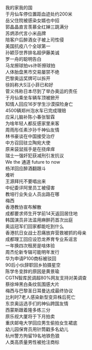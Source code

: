 我的家我的国  
于月仙车停位置距血迹处约200米  
岳父住院被感染女婿也中招  
郭晶晶直言羡慕全红婵三跳满分  
苏炳添代言小米品牌  
陪客户后醉酒女子被上司性侵  
美国抗疫八个全球第一  
孙颖莎世界排名超伊藤美诚  
罗一舟的聪明告白  
马龙擦球拍vs许昕擦球拍  
人体胎盘黑市交易屡禁不绝  
巴黎奥运奖牌可以拆开  
徐妈称大S汪小菲已和好  
菅义伟称日本尽到了举办奥运的责任  
于月仙乘坐车辆车顶被掀开  
知情人回应16岁学生沙漠探险身亡  
4500辆郑州泡水车已完成理赔  
应采儿脑补陈小春张智霖  
为啥年轻人都反感家里来客  
周雨彤任素汐孙千神仙友情  
林书豪谈在中国接受治疗  
中方召回驻立陶宛大使  
原来袋鼠摇手是在挠痒痒  
瑞士一强奸犯获减刑引发抗议  
We the 通道 future to now  
杨洋回应醉酒翻跟斗  
难听  
王源拜托不要唱出来  
中纪委评阿里员工被侵害  
教培行业失业人员出路在哪  
梅西  
香港教协宣布解散  
成都要求师生开学前14天返回居住地  
韩国演员非法滥用麻醉药首次出庭  
奥运冠军们回家都能吃到什么  
香港抗日女战士忍痛放弃营救被抓的母亲  
成都理工回应设恐龙养育专业系谣言  
一年换四次租房是啥体验  
周杰伦新专辑可能明年发行  
华为申请P100商标被驳回  
90后小伙辞职回乡拍摄星空  
陈学冬变胖的原因是黄景瑜  
CGTN智库民调超80%网友支持对美调查  
蔡徐坤黑白条纹氛围感大片  
梅西与巴黎圣日耳曼达成最终协议  
比利时7老人感染新型变异株后死亡  
东京奥运选手们的神仙跨国友情  
西蒙斯跟着隆多练三分  
原乐视大厦将于下月拍卖  
重庆邮电大学回应男生偷拍女生裙底  
幼儿园保育员用针筒戳多名幼儿  
杭州警方拘留19名地铁色狼  
人类高质量男性被抢注商标  
